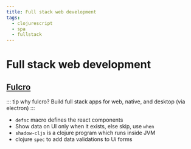 ```yaml
---
title: Full stack web development
tags:
  - clojurescript
  - spa
  - fullstack
---
```


# Full stack web development

<TagLinks />

## [Fulcro](https://github.com/fulcrologic/fulcro)

::: tip why fulcro?
Build full stack apps for web, native, and desktop (via electron)
:::

- `defsc` macro defines the react components
- Show data on UI only when it exists, else skip, use `when`
- `shadow-cljs` is a clojure program which runs inside JVM
- clojure `spec` to add data validations to Ui forms

<Footer />
